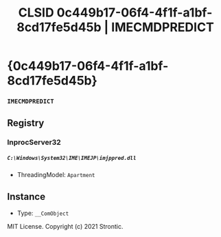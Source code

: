 ﻿---
title: "CLSID 0c449b17-06f4-4f1f-a1bf-8cd17fe5d45b | IMECMDPREDICT"
excerpt: What is COM-Object CLSID 0c449b17-06f4-4f1f-a1bf-8cd17fe5d45b?
---

# {0c449b17-06f4-4f1f-a1bf-8cd17fe5d45b}

### `IMECMDPREDICT`

## Registry


### InprocServer32

##### `C:\Windows\System32\IME\IMEJP\imjppred.dll`
* ThreadingModel: `Apartment`

## Instance

* Type: `__ComObject`

MIT License. Copyright (c) 2021 Strontic.


